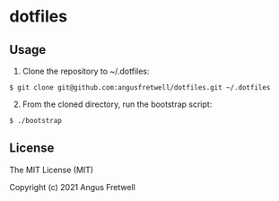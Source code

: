 # dotfiles

## Usage

1. Clone the repository to ~/.dotfiles:

  ```
  $ git clone git@github.com:angusfretwell/dotfiles.git ~/.dotfiles
  ```

2. From the cloned directory, run the bootstrap script:

  ```
  $ ./bootstrap
  ```

## License

The MIT License (MIT)

Copyright (c) 2021 Angus Fretwell
